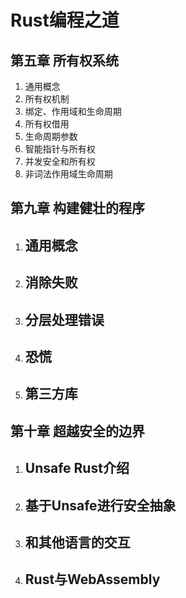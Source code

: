 # Rust编程之道
## 第五章 所有权系统

1. 通用概念
2. 所有权机制
3. 绑定、作用域和生命周期
4. 所有权借用
5. 生命周期参数
6. 智能指针与所有权
7. 并发安全和所有权
8. 非词法作用域生命周期

## 第九章  构建健壮的程序

1. ## 通用概念

2. ## 消除失败

3. ## 分层处理错误

4. ## 恐慌

5. ## 第三方库

## 第十章  超越安全的边界

1. ## Unsafe Rust介绍

2. ## 基于Unsafe进行安全抽象

3. ## 和其他语言的交互

4. ## Rust与WebAssembly